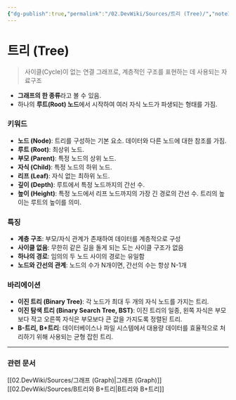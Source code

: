 ```yaml
---
{"dg-publish":true,"permalink":"/02.DevWiki/Sources/트리 (Tree)/","noteIcon":"","created":"2025-08-06T00:00:42.000+09:00","updated":"2025-08-06T10:20:29.000+09:00"}
---
```


# 트리 (Tree)

> 사이클(Cycle)이 없는 연결 그래프로, 계층적인 구조를 표현하는 데 사용되는 자료구조

- **그래프의 한 종류**라고 볼 수 있음.
- 하나의 **루트(Root) 노드**에서 시작하여 여러 자식 노드가 파생되는 형태를 가짐.

### 키워드
- **노드 (Node)**: 트리를 구성하는 기본 요소. 데이터와 다른 노드에 대한 참조를 가짐.
- **루트 (Root)**: 최상위 노드.
- **부모 (Parent)**: 특정 노드의 상위 노드.
- **자식 (Child)**: 특정 노드의 하위 노드.
- **리프 (Leaf)**: 자식 없는 최하위 노드.
- **깊이 (Depth)**: 루트에서 특정 노드까지의 간선 수.
- **높이 (Height)**: 특정 노드에서 리프 노드까지의 가장 긴 경로의 간선 수. 트리의 높이는 루트의 높이를 의미.

### 특징
- **계층 구조**: 부모/자식 관계가 존재하여 데이터를 계층적으로 구성
- **사이클 없음**: 무한히 같은 길을 돌게 되는 도는 사이클 구조가 없음
- **하나의 경로**: 임의의 두 노드 사이의 경로는 유일함
- **노드와 간선의 관계**: 노드의 수가 N개이면, 간선의 수는 항상 N-1개

### 바리에이션
- **이진 트리 (Binary Tree)**: 각 노드가 최대 두 개의 자식 노드를 가지는 트리.
- **이진 탐색 트리 (Binary Search Tree, BST)**: 이진 트리의 일종, 왼쪽 자식은 부모보다 작고 오른쪽 자식은 부모보다 큰 값을 가지도록 정렬된 트리.
- **B-트리, B+트리**: 데이터베이스나 파일 시스템에서 대용량 데이터를 효율적으로 처리하기 위해 사용되는 균형 잡힌 트리.

---
### 관련 문서
[[02.DevWiki/Sources/그래프 (Graph)\|그래프 (Graph)]]
[[02.DevWiki/Sources/B트리와 B+트리\|B트리와 B+트리]]
